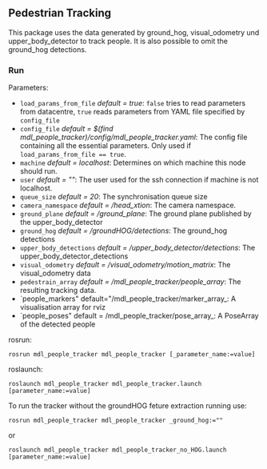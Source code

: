 ## Pedestrian Tracking
This package uses the data generated by ground_hog, visual_odometry und upper_body_detector to track people. It is also possible to omit the ground_hog detections.

### Run
Parameters:
* `load_params_from_file` _default = true_: `false` tries to read parameters from datacentre, `true` reads parameters from YAML file specified by `config_file`
* `config_file` _default = $(find mdl_people_tracker)/config/mdl_people_tracker.yaml_: The config file containing all the essential parameters. Only used if `load_params_from_file == true`.
* `machine` _default = localhost_: Determines on which machine this node should run.
* `user` _default = ""_: The user used for the ssh connection if machine is not localhost.
* `queue_size` _default = 20_: The synchronisation queue size
* `camera_namespace` _default = /head_xtion_: The camera namespace.
* `ground_plane` _default = /ground_plane_: The ground plane published by the upper_body_detector
* `ground_hog` _default = /groundHOG/detections_: The ground_hog detections
* `upper_body_detections` _default = /upper_body_detector/detections_: The upper_body_detector_detections
* `visual_odometry` _default = /visual_odometry/motion_matrix_: The visual_odometry data
* `pedestrain_array` _default = /mdl_people_tracker/people_array_: The resulting tracking data.
* `people_markers" default="/mdl_people_tracker/marker_array_: A visualisation array for rviz
* `people_poses" default = /mdl_people_tracker/pose_array_: A PoseArray of the detected people

rosrun:
```
rosrun mdl_people_tracker mdl_people_tracker [_parameter_name:=value]
```

roslaunch:
```
roslaunch mdl_people_tracker mdl_people_tracker.launch [parameter_name:=value]
```

To run the tracker without the groundHOG feture extraction running use:
```
rosrun mdl_people_tracker mdl_people_tracker _ground_hog:=""
```
or

```
roslaunch mdl_people_tracker mdl_people_tracker_no_HOG.launch [parameter_name:=value]
```

